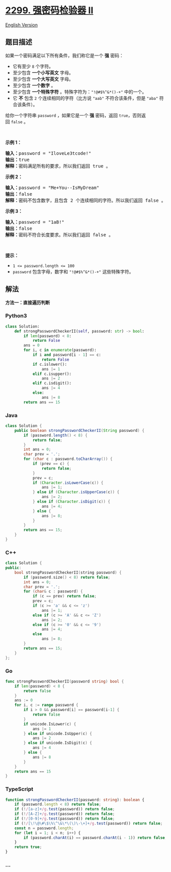 # [2299. 强密码检验器 II](https://leetcode.cn/problems/strong-password-checker-ii)

[English Version](/solution/2200-2299/2299.Strong%20Password%20Checker%20II/README_EN.md)

## 题目描述

<!-- 这里写题目描述 -->

<p>如果一个密码满足以下所有条件，我们称它是一个 <strong>强</strong>&nbsp;密码：</p>

<ul>
	<li>它有至少 <code>8</code>&nbsp;个字符。</li>
	<li>至少包含 <strong>一个小写英文</strong>&nbsp;字母。</li>
	<li>至少包含 <strong>一个大写英文</strong>&nbsp;字母。</li>
	<li>至少包含 <strong>一个数字</strong>&nbsp;。</li>
	<li>至少包含 <strong>一个特殊字符</strong>&nbsp;。特殊字符为：<code>"!@#$%^&amp;*()-+"</code>&nbsp;中的一个。</li>
	<li>它 <strong>不</strong>&nbsp;包含&nbsp;<code>2</code>&nbsp;个连续相同的字符（比方说&nbsp;<code>"aab"</code>&nbsp;不符合该条件，但是&nbsp;<code>"aba"</code>&nbsp;符合该条件）。</li>
</ul>

<p>给你一个字符串&nbsp;<code>password</code>&nbsp;，如果它是一个&nbsp;<strong>强</strong>&nbsp;密码，返回&nbsp;<code>true</code>，否则返回&nbsp;<code>false</code>&nbsp;。</p>

<p>&nbsp;</p>

<p><strong>示例 1：</strong></p>

<pre><b>输入：</b>password = "IloveLe3tcode!"
<b>输出：</b>true
<b>解释：</b>密码满足所有的要求，所以我们返回 true 。
</pre>

<p><strong>示例 2：</strong></p>

<pre><b>输入：</b>password = "Me+You--IsMyDream"
<b>输出：</b>false
<b>解释：</b>密码不包含数字，且包含 2 个连续相同的字符。所以我们返回 false 。
</pre>

<p><strong>示例 3：</strong></p>

<pre><b>输入：</b>password = "1aB!"
<b>输出：</b>false
<b>解释：</b>密码不符合长度要求。所以我们返回 false 。</pre>

<p>&nbsp;</p>

<p><strong>提示：</strong></p>

<ul>
	<li><code>1 &lt;= password.length &lt;= 100</code></li>
	<li><code>password</code>&nbsp;包含字母，数字和&nbsp;<code>"!@#$%^&amp;*()-+"</code>&nbsp;这些特殊字符。</li>
</ul>

## 解法

<!-- 这里可写通用的实现逻辑 -->

**方法一：直接遍历判断**

<!-- tabs:start -->

### **Python3**

<!-- 这里可写当前语言的特殊实现逻辑 -->

```python
class Solution:
    def strongPasswordCheckerII(self, password: str) -> bool:
        if len(password) < 8:
            return False
        ans = 0
        for i, c in enumerate(password):
            if i and password[i - 1] == c:
                return False
            if c.islower():
                ans |= 1
            elif c.isupper():
                ans |= 2
            elif c.isdigit():
                ans |= 4
            else:
                ans |= 8
        return ans == 15
```

### **Java**

<!-- 这里可写当前语言的特殊实现逻辑 -->

```java
class Solution {
    public boolean strongPasswordCheckerII(String password) {
        if (password.length() < 8) {
            return false;
        }
        int ans = 0;
        char prev = '.';
        for (char c : password.toCharArray()) {
            if (prev == c) {
                return false;
            }
            prev = c;
            if (Character.isLowerCase(c)) {
                ans |= 1;
            } else if (Character.isUpperCase(c)) {
                ans |= 2;
            } else if (Character.isDigit(c)) {
                ans |= 4;
            } else {
                ans |= 8;
            }
        }
        return ans == 15;
    }
}
```

### **C++**

```cpp
class Solution {
public:
    bool strongPasswordCheckerII(string password) {
        if (password.size() < 8) return false;
        int ans = 0;
        char prev = '.';
        for (char& c : password) {
            if (c == prev) return false;
            prev = c;
            if (c >= 'a' && c <= 'z')
                ans |= 1;
            else if (c >= 'A' && c <= 'Z')
                ans |= 2;
            else if (c >= '0' && c <= '9')
                ans |= 4;
            else
                ans |= 8;
        }
        return ans == 15;
    }
};
```

### **Go**

```go
func strongPasswordCheckerII(password string) bool {
	if len(password) < 8 {
		return false
	}
	ans := 0
	for i, c := range password {
		if i > 0 && password[i] == password[i-1] {
			return false
		}
		if unicode.IsLower(c) {
			ans |= 1
		} else if unicode.IsUpper(c) {
			ans |= 2
		} else if unicode.IsDigit(c) {
			ans |= 4
		} else {
			ans |= 8
		}
	}
	return ans == 15
}
```

### **TypeScript**

```ts
function strongPasswordCheckerII(password: string): boolean {
    if (password.length < 8) return false;
    if (!/[a-z]+/g.test(password)) return false;
    if (!/[A-Z]+/g.test(password)) return false;
    if (!/[0-9]+/g.test(password)) return false;
    if (!/[\!\@\#\$\%\^\&\*\(\)\-\+]+/g.test(password)) return false;
    const n = password.length;
    for (let i = 1; i < n; i++) {
        if (password.charAt(i) == password.charAt(i - 1)) return false;
    }
    return true;
}
```

### **...**

```

```

<!-- tabs:end -->
